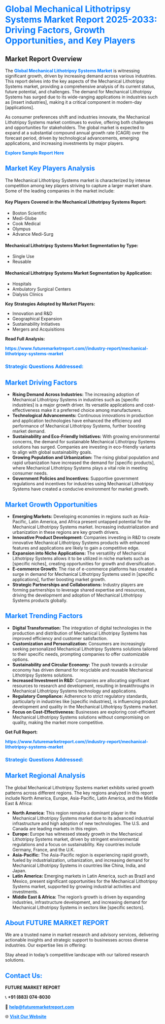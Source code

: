 <h1 style="color: #007BFF;">Global Mechanical Lithotripsy Systems Market Report 2025-2033: Driving Factors, Growth Opportunities, and Key Players</h1>

<section id="overview">
<h2>Market Report Overview</h2>
<p>The <a href="https://www.futuremarketreport.com//industry-report/mechanical-lithotripsy-systems-market" style="color: #007BFF; text-decoration: none;"><strong>Global Mechanical Lithotripsy Systems Market</strong></a> is witnessing significant growth, driven by increasing demand across various industries. This report delves into the key aspects of the Mechanical Lithotripsy Systems market, providing a comprehensive analysis of its current status, future potential, and challenges. The demand for Mechanical Lithotripsy Systems has surged due to its wide-ranging applications in industries such as [insert industries], making it a critical component in modern-day [applications].</p>
<p>As consumer preferences shift and industries innovate, the Mechanical Lithotripsy Systems market continues to evolve, offering both challenges and opportunities for stakeholders. The global market is expected to expand at a substantial compound annual growth rate (CAGR) over the forecast period, driven by technological advancements, emerging applications, and increasing investments by major players.</p>
</section>

<section id="overview">
<p><a href="https://www.futuremarketreport.com//request-sample/reportId=78484" style="color: #007BFF; text-decoration: none;"><strong>Explore Sample Report Here</strong></a></p>
</section>

<section id="key-players">
<h2 style="color: #007BFF;">Market Key Players Analysis</h2>
<p>The Mechanical Lithotripsy Systems market is characterized by intense competition among key players striving to capture a larger market share. Some of the leading companies in the market include:</p>
<h4>Key Players Covered in the Mechanical Lithotripsy Systems Report:</h4>
<ul><li>Boston Scientific</li><li>Medi-Globe</li><li>Cook Medical</li><li>Olympus</li><li>Advance Medi-Surg</li></ul>
<h4>Mechanical Lithotripsy Systems Market Segmentation by Type:</h4>
<ul><li>Single Use</li><li>Reusable</li></ul>

<h4>Mechanical Lithotripsy Systems Market Segmentation by Application:</h4>
<ul><li>Hospitals</li><li>Ambulatory Surgical Centers</li><li>Dialysis Clinics</li></ul>
<p><strong>Key Strategies Adopted by Market Players:</strong></p>
<ul>
<li>Innovation and R&D</li>
<li>Geographical Expansion</li>
<li>Sustainability Initiatives</li>
<li>Mergers and Acquisitions</li>
</ul>
</section>

<section>
<p><strong>Read Full Analysis: </strong></p><a href="https://www.futuremarketreport.com//industry-report/mechanical-lithotripsy-systems-market" style="color: #007BFF; text-decoration: none;"><strong>https://www.futuremarketreport.com//industry-report/mechanical-lithotripsy-systems-market</strong></a>
<h3 style="color: #007BFF;">Strategic Questions Addressed:</h3>
</section>

<section id="driving-factors">
<h2 style="color: #007BFF;">Market Driving Factors</h2>
<ul>
<li><strong>Rising Demand Across Industries:</strong> The increasing adoption of Mechanical Lithotripsy Systems in industries such as [specific industries] is a major growth driver. Its versatile applications and cost-effectiveness make it a preferred choice among manufacturers.</li>
<li><strong>Technological Advancements:</strong> Continuous innovations in production and application technologies have enhanced the efficiency and performance of Mechanical Lithotripsy Systems, further boosting market demand.</li>
<li><strong>Sustainability and Eco-Friendly Initiatives:</strong> With growing environmental concerns, the demand for sustainable Mechanical Lithotripsy Systems solutions has surged. Companies are investing in eco-friendly variants to align with global sustainability goals.</li>
<li><strong>Growing Population and Urbanization:</strong> The rising global population and rapid urbanization have increased the demand for [specific products], where Mechanical Lithotripsy Systems plays a vital role in meeting consumer needs.</li>
<li><strong>Government Policies and Incentives:</strong> Supportive government regulations and incentives for industries using Mechanical Lithotripsy Systems have created a conducive environment for market growth.</li>
</ul>
</section>

<section id="growth-opportunities">
<h2 style="color: #007BFF;">Market Growth Opportunities</h2>
<ul>
<li><strong>Emerging Markets:</strong> Developing economies in regions such as Asia-Pacific, Latin America, and Africa present untapped potential for the Mechanical Lithotripsy Systems market. Increasing industrialization and urbanization in these regions are key growth drivers.</li>
<li><strong>Innovative Product Development:</strong> Companies investing in R&D to create innovative Mechanical Lithotripsy Systems products with enhanced features and applications are likely to gain a competitive edge.</li>
<li><strong>Expansion into Niche Applications:</strong> The versatility of Mechanical Lithotripsy Systems allows it to be utilized in niche markets such as [specific niches], creating opportunities for growth and diversification.</li>
<li><strong>E-commerce Growth:</strong> The rise of e-commerce platforms has created a surge in demand for Mechanical Lithotripsy Systems used in [specific applications], further boosting market growth.</li>
<li><strong>Strategic Partnerships and Collaborations:</strong> Industry players are forming partnerships to leverage shared expertise and resources, driving the development and adoption of Mechanical Lithotripsy Systems products globally.</li>
</ul>
</section>

<section id="trending-factors">
<h2 style="color: #007BFF;">Market Trending Factors</h2>
<ul>
<li><strong>Digital Transformation:</strong> The integration of digital technologies in the production and distribution of Mechanical Lithotripsy Systems has improved efficiency and customer satisfaction.</li>
<li><strong>Customization and Personalization:</strong> Consumers are increasingly seeking personalized Mechanical Lithotripsy Systems solutions tailored to their specific needs, prompting companies to offer customizable options.</li>
<li><strong>Sustainability and Circular Economy:</strong> The push towards a circular economy has driven demand for recyclable and reusable Mechanical Lithotripsy Systems solutions.</li>
<li><strong>Increased Investment in R&D:</strong> Companies are allocating significant resources to research and development, resulting in breakthroughs in Mechanical Lithotripsy Systems technology and applications.</li>
<li><strong>Regulatory Compliance:</strong> Adherence to strict regulatory standards, particularly in industries like [specific industries], is influencing product development and quality in the Mechanical Lithotripsy Systems market.</li>
<li><strong>Focus on Cost-Effectiveness:</strong> Businesses are exploring cost-efficient Mechanical Lithotripsy Systems solutions without compromising on quality, making the market more competitive.</li>
</ul>
</section>

<section>
<p><strong>Get Full Report: </strong></p><a href="https://www.futuremarketreport.com//industry-report/mechanical-lithotripsy-systems-market" style="color: #007BFF; text-decoration: none;"><strong>https://www.futuremarketreport.com//industry-report/mechanical-lithotripsy-systems-market</strong></a>
<h3 style="color: #007BFF;">Strategic Questions Addressed:</h3>
</section>


<section id="regional-analysis">
<h2 style="color: #007BFF;">Market Regional Analysis</h2>
<p>The global Mechanical Lithotripsy Systems market exhibits varied growth patterns across different regions. The key regions analyzed in this report include North America, Europe, Asia-Pacific, Latin America, and the Middle East & Africa:</p>
<ul>
<li><strong>North America:</strong> This region remains a dominant player in the Mechanical Lithotripsy Systems market due to its advanced industrial infrastructure and high adoption of new technologies. The U.S. and Canada are leading markets in this region.</li>
<li><strong>Europe:</strong> Europe has witnessed steady growth in the Mechanical Lithotripsy Systems market, driven by stringent environmental regulations and a focus on sustainability. Key countries include Germany, France, and the U.K.</li>
<li><strong>Asia-Pacific:</strong> The Asia-Pacific region is experiencing rapid growth, fueled by industrialization, urbanization, and increasing demand for Mechanical Lithotripsy Systems in countries like China, India, and Japan.</li>
<li><strong>Latin America:</strong> Emerging markets in Latin America, such as Brazil and Mexico, present significant opportunities for the Mechanical Lithotripsy Systems market, supported by growing industrial activities and investments.</li>
<li><strong>Middle East & Africa:</strong> The region’s growth is driven by expanding industries, infrastructure development, and increasing demand for Mechanical Lithotripsy Systems in sectors like [specific sectors].</li>
</ul>
</section>

<footer>
<h2 style="color: #007BFF;">About FUTURE MARKET REPORT</h2>
<p>We are a trusted name in market research and advisory services, delivering actionable insights and strategic support to businesses across diverse industries. Our expertise lies in offering:</p>

<p>Stay ahead in today’s competitive landscape with our tailored research solutions.</p>

<h2 style="color: #007BFF;">Contact Us:</h2>
<p><strong>FUTURE MARKET REPORT</strong></p>
<p>📞 <strong>+91 (883) 074-8030</strong></p>
<p>📧 <strong><a href="mailto:help@futuremarketreport.com" style="color: #007BFF;">help@futuremarketreport.com</a></strong></p>
<p>🌐 <strong><a href="https://www.futuremarketreport.com/" style="color: #007BFF;">Visit Our Website</a></strong></p>
</footer>